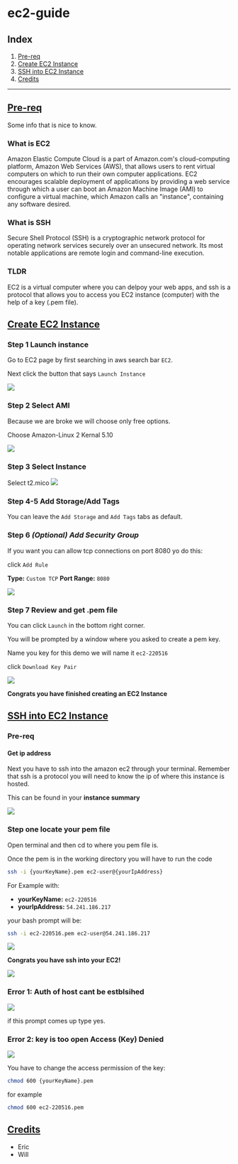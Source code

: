 # ec2-guide

## Index
1. [Pre-req](#pre-req)
2. [Create EC2 Instance](#Create-EC2-Instance)
3. [SSH into EC2 Instance](#SSH-into-EC2-Instance)
4. [Credits](#Credits)
---

## [Pre-req](#Index)
Some info that is nice to know.

### What is EC2

Amazon Elastic Compute Cloud is a part of Amazon.com's cloud-computing platform, 
Amazon Web Services (AWS), that allows users to rent virtual computers on which to run their 
own computer applications. EC2 encourages scalable deployment of applications by providing a web service
through which a user can boot an Amazon Machine Image (AMI) to configure a virtual machine, which Amazon calls an 
"instance", containing any software desired.

### What is SSH

Secure Shell Protocol (SSH) is a cryptographic network protocol for operating network services 
securely over an unsecured network. Its most notable applications are remote login and command-line execution.

### TLDR

EC2 is a virtual computer where you can delpoy your web apps, and ssh is a protocol that
allows you to access you EC2 instance (computer) with the help of a key (.pem file).

## [Create EC2 Instance](#Index)

### Step 1 Launch instance

Go to EC2 page by first searching in aws search bar `EC2`.

Next click the button that says `Launch Instance`

![](img/launch-instance.png)

### Step 2 Select AMI

Because we are broke we will choose only free options.

Choose Amazon-Linux 2 Kernal 5.10

![](img/choose-ami.png)

### Step 3 Select Instance

Select t2.mico
![](img/choose-instance-type.png)

### Step 4-5 Add Storage/Add Tags

You can leave the `Add Storage` and `Add Tags` tabs as default.

### Step 6 *(Optional) Add Security Group*

If you want you can allow tcp connections on port 8080 yo do this:

click `Add Rule`

**Type:** `Custom TCP`
**Port Range:** `8080`

![](img/config-security.png)

### Step 7 Review and get .pem file

You can click `Launch` in the bottom right corner.

You will be prompted by a window where you asked to create a pem key.

Name you key for this demo we will name it `ec2-220516`

click `Download Key Pair`

![](img/get-pem-file.png)

**Congrats you have finished creating an EC2 Instance**

## [SSH into EC2 Instance](#Index)

### Pre-req

#### Get ip address 
Next you have to ssh into the amazon ec2 through your terminal. Remember that ssh is a protocol
you will need to know the ip of where this instance is hosted.

This can be found in your **instance summary**

![](img/get-ip-ssh.png)

### Step one locate your pem file

Open terminal and then cd to where you pem file is.

Once the pem is in the working directory  you will have to run the code 

```bash
ssh -i {yourKeyName}.pem ec2-user@{yourIpAddress}
```

For Example with:

- **yourKeyName:** `ec2-220516`
- **yourIpAddress:** `54.241.186.217`

your bash prompt will be:

```bash
ssh -i ec2-220516.pem ec2-user@54.241.186.217
```

![](img/ssh-in-terminal.png)

**Congrats you have ssh into your EC2!**

![](img/success-ssh.png)

### Error 1: Auth of host cant be estblsihed

![](img/windows-error.png)

if this prompt comes up type yes.

### Error 2: key is too open Access (Key) Denied

![](img/mac-error.png)

You have to change the access permission of the key:

```bash
chmod 600 {yourKeyName}.pem
```

for example

```bash
chmod 600 ec2-220516.pem
```

## [Credits](#Index)
- Eric
- Will
